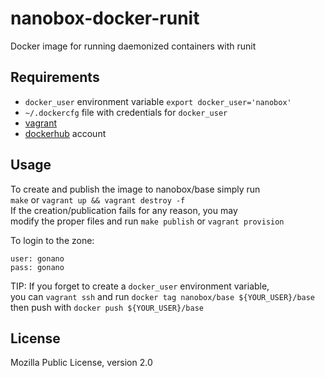 # nanobox-docker-runit
Docker image for running daemonized containers with runit

Requirements
------------

* `docker_user` environment variable `export docker_user='nanobox'`
* `~/.dockercfg` file with credentials for `docker_user`
* [vagrant](vagrantup.com)
* [dockerhub](hub.docker.com) account


Usage
-----

To create and publish the image to nanobox/base simply run      
`make` or `vagrant up && vagrant destroy -f`    
If the creation/publication fails for any reason, you may       
modify the proper files and run `make publish` or `vagrant provision`    
        
To login to the zone:
```
user: gonano
pass: gonano
```
        
TIP: If you forget to create a `docker_user` environment variable,      
you can `vagrant ssh` and run `docker tag nanobox/base ${YOUR_USER}/base`      
then push with `docker push ${YOUR_USER}/base`   


License
-------

Mozilla Public License, version 2.0
